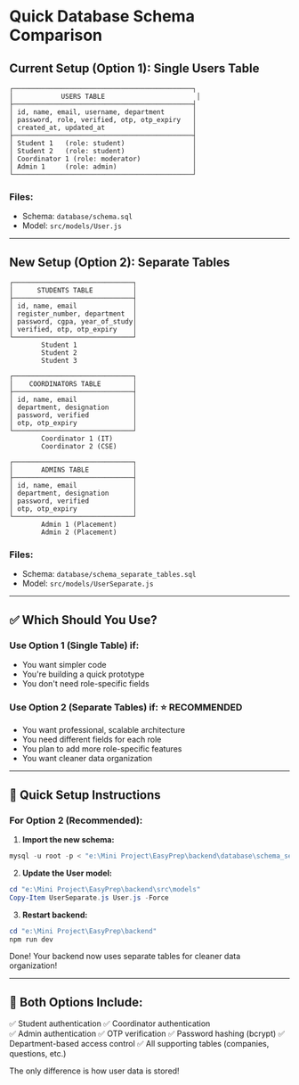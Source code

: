 # Quick Database Schema Comparison

## Current Setup (Option 1): Single Users Table
```
┌─────────────────────────────────────────────┐
│            USERS TABLE                       │
├─────────────────────────────────────────────┤
│ id, name, email, username, department       │
│ password, role, verified, otp, otp_expiry   │
│ created_at, updated_at                      │
├─────────────────────────────────────────────┤
│ Student 1   (role: student)                 │
│ Student 2   (role: student)                 │
│ Coordinator 1 (role: moderator)             │
│ Admin 1     (role: admin)                   │
└─────────────────────────────────────────────┘
```

### Files:
- Schema: `database/schema.sql`
- Model: `src/models/User.js`

---

## New Setup (Option 2): Separate Tables
```
┌──────────────────────────────┐
│      STUDENTS TABLE          │
├──────────────────────────────┤
│ id, name, email              │
│ register_number, department  │
│ password, cgpa, year_of_study│
│ verified, otp, otp_expiry    │
└──────────────────────────────┘
        Student 1
        Student 2
        Student 3

┌──────────────────────────────┐
│    COORDINATORS TABLE        │
├──────────────────────────────┤
│ id, name, email              │
│ department, designation      │
│ password, verified           │
│ otp, otp_expiry              │
└──────────────────────────────┘
        Coordinator 1 (IT)
        Coordinator 2 (CSE)

┌──────────────────────────────┐
│       ADMINS TABLE           │
├──────────────────────────────┤
│ id, name, email              │
│ department, designation      │
│ password, verified           │
│ otp, otp_expiry              │
└──────────────────────────────┘
        Admin 1 (Placement)
        Admin 2 (Placement)
```

### Files:
- Schema: `database/schema_separate_tables.sql`
- Model: `src/models/UserSeparate.js`

---

## ✅ Which Should You Use?

### Use **Option 1** (Single Table) if:
- You want simpler code
- You're building a quick prototype
- You don't need role-specific fields

### Use **Option 2** (Separate Tables) if: ⭐ **RECOMMENDED**
- You want professional, scalable architecture
- You need different fields for each role
- You plan to add more role-specific features
- You want cleaner data organization

---

## 🚀 Quick Setup Instructions

### For Option 2 (Recommended):

1. **Import the new schema:**
```powershell
mysql -u root -p < "e:\Mini Project\EasyPrep\backend\database\schema_separate_tables.sql"
```

2. **Update the User model:**
```powershell
cd "e:\Mini Project\EasyPrep\backend\src\models"
Copy-Item UserSeparate.js User.js -Force
```

3. **Restart backend:**
```powershell
cd "e:\Mini Project\EasyPrep\backend"
npm run dev
```

Done! Your backend now uses separate tables for cleaner data organization!

---

## 📝 Both Options Include:
✅ Student authentication
✅ Coordinator authentication  
✅ Admin authentication
✅ OTP verification
✅ Password hashing (bcrypt)
✅ Department-based access control
✅ All supporting tables (companies, questions, etc.)

The only difference is how user data is stored!
